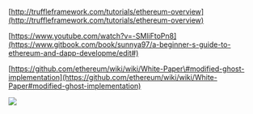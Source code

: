 [http://truffleframework.com/tutorials/ethereum-overview](http://truffleframework.com/tutorials/ethereum-overview)

[https://www.youtube.com/watch?v=-SMliFtoPn8](https://www.gitbook.com/book/sunnya97/a-beginner-s-guide-to-ethereum-and-dapp-developme/edit#)

[https://github.com/ethereum/wiki/wiki/White-Paper\#modified-ghost-implementation](https://github.com/ethereum/wiki/wiki/White-Paper#modified-ghost-implementation)

![](https://ethereumbuilders.gitbooks.io/guide/content/en/vitalik-diagrams/block.png)

